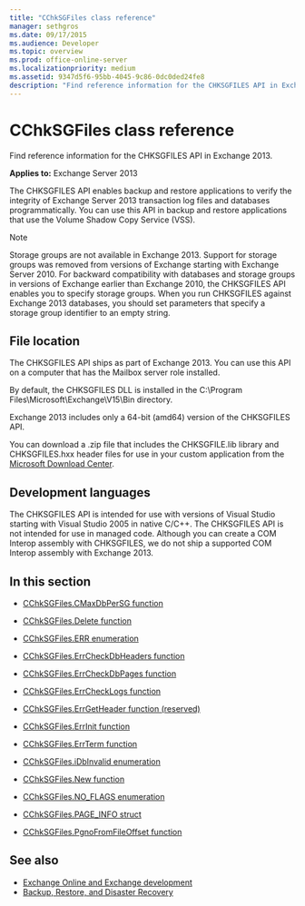 ```yaml
---
title: "CChkSGFiles class reference"
manager: sethgros
ms.date: 09/17/2015
ms.audience: Developer
ms.topic: overview
ms.prod: office-online-server
ms.localizationpriority: medium
ms.assetid: 9347d5f6-95bb-4045-9c86-0dc0ded24fe8
description: "Find reference information for the CHKSGFILES API in Exchange 2013."
---
```


# CChkSGFiles class reference

Find reference information for the CHKSGFILES API in Exchange 2013.
  
**Applies to:** Exchange Server 2013 
  
The CHKSGFILES API enables backup and restore applications to verify the integrity of Exchange Server 2013 transaction log files and databases programmatically. You can use this API in backup and restore applications that use the Volume Shadow Copy Service (VSS).
  
> [!NOTE]
> Storage groups are not available in Exchange 2013. Support for storage groups was removed from versions of Exchange starting with Exchange Server 2010. For backward compatibility with databases and storage groups in versions of Exchange earlier than Exchange 2010, the CHKSGFILES API enables you to specify storage groups. When you run CHKSGFILES against Exchange 2013 databases, you should set parameters that specify a storage group identifier to an empty string. 
  
## File location
<a name="bk_fileslocation"> </a>

The CHKSGFILES API ships as part of Exchange 2013. You can use this API on a computer that has the Mailbox server role installed. 
  
By default, the CHKSGFILES DLL is installed in the C:\Program Files\Microsoft\Exchange\V15\Bin directory.
  
Exchange 2013 includes only a 64-bit (amd64) version of the CHKSGFILES API. 
  
You can download a .zip file that includes the CHKSGFILE.lib library and CHKSGFILES.hxx header files for use in your custom application from the [Microsoft Download Center](https://www.microsoft.com/download/details.aspx?id=36802).
  
## Development languages
<a name="bk_developmentlanguages"> </a>

The CHKSGFILES API is intended for use with versions of Visual Studio starting with Visual Studio 2005 in native C/C++. The CHKSGFILES API is not intended for use in managed code. Although you can create a COM Interop assembly with CHKSGFILES, we do not ship a supported COM Interop assembly with Exchange 2013.
  
## In this section
<a name="bk_inthissection"> </a>

- [CChkSGFiles.CMaxDbPerSG function](cchksgfiles-cmaxdbpersg-function.md)
    
- [CChkSGFiles.Delete function](cchksgfiles-delete-function.md)
    
- [CChkSGFiles.ERR enumeration](cchksgfiles-err-enumeration.md)
    
- [CChkSGFiles.ErrCheckDbHeaders function](cchksgfiles-errcheckdbheaders-function.md)
    
- [CChkSGFiles.ErrCheckDbPages function](cchksgfiles-errcheckdbpages-function.md)
    
- [CChkSGFiles.ErrCheckLogs function](cchksgfiles-errchecklogs-function.md)
    
- [CChkSGFiles.ErrGetHeader function (reserved)](cchksgfiles-errgetheader-function-reserved.md)
    
- [CChkSGFiles.ErrInit function](cchksgfiles-errinit-function.md)
    
- [CChkSGFiles.ErrTerm function](cchksgfiles-errterm-function.md)
    
- [CChkSGFiles.iDbInvalid enumeration](cchksgfiles-idbinvalid-enumeration.md)
    
- [CChkSGFiles.New function](cchksgfiles-new-function.md)
    
- [CChkSGFiles.NO_FLAGS enumeration](cchksgfiles-no_flags-enumeration.md)
    
- [CChkSGFiles.PAGE_INFO struct](cchksgfiles-page_info-struct.md)
    
- [CChkSGFiles.PgnoFromFileOffset function](cchksgfiles-pgnofromfileoffset-function.md)
    
## See also

- [Exchange Online and Exchange development](../exchange-server-development.md)
- [Backup, Restore, and Disaster Recovery](https://technet.microsoft.com/library/dd876874)
    

